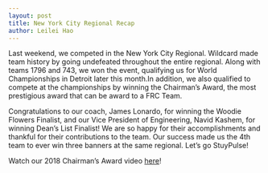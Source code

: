 ```yaml
---
layout: post
title: New York City Regional Recap
author: Leilei Hao
---
```

Last weekend, we competed in the New York City Regional.
Wildcard made team history by going undefeated throughout the entire regional.
Along with teams 1796 and 743, we won the event, qualifying us for World Championships in Detroit later this month.In addition, we also qualified to compete at the championships by winning the Chairman’s Award, the most prestigious award that can be award to a FRC Team.

Congratulations to our coach, James Lonardo, for winning the Woodie Flowers Finalist, and our Vice President of Engineering, Navid Kashem, for winning Dean’s List Finalist!
We are so happy for their accomplishments and thankful for their contributions to the team.
Our success made us the 4th team to ever win three banners at the same regional.
Let’s go StuyPulse!

Watch our 2018 Chairman’s Award video [here](https://www.youtube.com/watch?v=Ep_47UfYn7I)!
